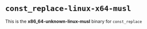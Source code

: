 # `const_replace-linux-x64-musl`

This is the **x86_64-unknown-linux-musl** binary for `const_replace`
